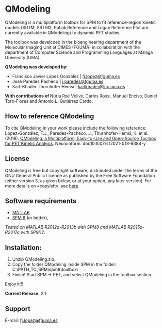 # QModeling
QModeling is a multiplatform toolbox for SPM to fit reference-region kinetic models (SRTM, SRTM2, Patlak Reference and Logan Reference Plot are currently available in QModeling) to dynamic PET studies.

The toolbox was developed in the bioengineering department of the Molecular Imaging Unit at CIMES (FGUMA) in collaboration with the department of Computer Science and Programming Languages at Malaga University (UMA).

**QModeling was developed by:**
- Francisco Javier López González | fj.lopez@fguma.es
- José Paredes Pacheco | j.paredes@fguma.es
- Karl-Khader Thurnhofer Hemsi | karlkhader@lcc.uma.es

**With contributions of** Núria Roé Vellvé, Carlos Rossi, Manuel Enciso, Daniel Toro-Flores and Antonio L. Gutiérrez Cardo.

## How to reference QModeling
To cite QModeling in your work please include the following reference:
López-González, F.J., Paredes-Pacheco, J., Thurnhofer-Hemsi, K. et al. (2018). [QModeling: a Multiplatform, Easy-to-Use and Open-Source Toolbox for PET Kinetic Analysis](https://doi.org/10.1007/s12021-018-9384-y). Neuroinform. doi:10.1007/s12021-018-9384-y

## License
QModeling is free but copyright software, distributed under the terms of the GNU General Public Licence as published by the Free Software Foundation (either version 3, as given below, or at your option, any later version).
For more details on «copyleft», see [here](http://www.gnu.org/copyleft/).


## Software requirements
- [MATLAB](https://www.mathworks.com/products/matlab.html)
- [SPM 8](http://fil.ion.ucl.ac.uk/spm/software/spm8) (or better), 

*Tested on MATLAB R2012a-R2013b with SPM8 and MATLAB R2015a-R2017a with SPM12.*

## Installation: 
1. Unzip QModeling.zip.
2. Copy the folder QModeling inside SPM in the folder: C:\PATH_TO_SPM\spm8\toolbox\ 
3. Finish! Start SPM -> PET, and select QModeling in the toolbox section.

Enjoy it!!!

**Current Release**: 2.1

## Support
E-mail: fj.lopez@fguma.es